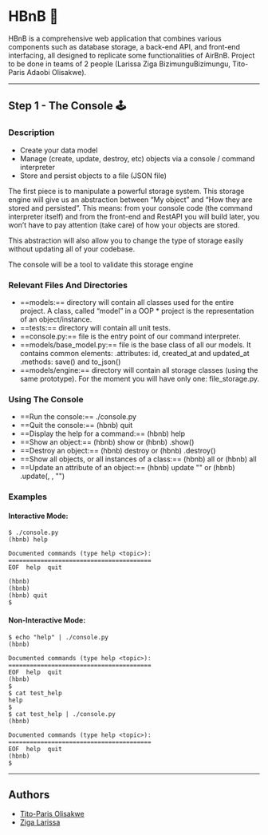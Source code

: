 # HBnB 🏨

HBnB is a comprehensive web application that combines various components such as database storage, a back-end API, and front-end interfacing, all designed to replicate some functionalities of AirBnB.
Project to be done in teams of 2 people (Larissa Ziga BizimunguBizimungu, Tito-Paris Adaobi Olisakwe).

-----------

## Step 1 - The Console 🕹️

### Description

* Create your data model
* Manage (create, update, destroy, etc) objects via a console / command interpreter
* Store and persist objects to a file (JSON file)

The first piece is to manipulate a powerful storage system. This storage engine will give us an abstraction between “My object” and “How they are stored and persisted”. This means: from your console code (the command interpreter itself) and from the front-end and RestAPI you will build later, you won’t have to pay attention (take care) of how your objects are stored.

This abstraction will also allow you to change the type of storage easily without updating all of your codebase.

The console will be a tool to validate this storage engine


### Relevant Files And Directories

* ==models:== directory will contain all classes used for the entire project. A class, called “model” in a OOP * project is the representation of an object/instance.
* ==tests:== directory will contain all unit tests.
* ==console.py:== file is the entry point of our command interpreter.
* ==models/base_model.py:== file is the base class of all our models. It contains common elements: .attributes: id, created_at and updated_at .methods: save() and to_json()
* ==models/engine:== directory will contain all storage classes (using the same prototype). For the moment you will have only one: file_storage.py.


### Using The Console

* ==Run the console:== ./console.py
* ==Quit the console:== (hbnb) quit
* ==Display the help for a command:== (hbnb) help <command>
* ==Show an object:== (hbnb) show <class> <id> or (hbnb) <class>.show(<id>)
* ==Destroy an object:== (hbnb) destroy <class> <id> or (hbnb) <class>.destroy(<id>)
* ==Show all objects, or all instances of a class:== (hbnb) all or (hbnb) all <class>
* ==Update an attribute of an object:== (hbnb) update <class> <id> <attribute name> "<attribute value>" or (hbnb) <class>.update(<id>, <attribute name>, "<attribute value>")


### Examples 

#### Interactive Mode:

```
$ ./console.py
(hbnb) help

Documented commands (type help <topic>):
========================================
EOF  help  quit

(hbnb) 
(hbnb) 
(hbnb) quit
$
```

#### Non-Interactive Mode:
```
$ echo "help" | ./console.py
(hbnb)

Documented commands (type help <topic>):
========================================
EOF  help  quit
(hbnb) 
$
$ cat test_help
help
$
$ cat test_help | ./console.py
(hbnb)

Documented commands (type help <topic>):
========================================
EOF  help  quit
(hbnb) 
$
```

---------------
## Authors
* [Tito-Paris Olisakwe](https://github.com/Tito-Olisakwe)
* [Ziga Larissa](https://github.com/ZigaLarissa)
